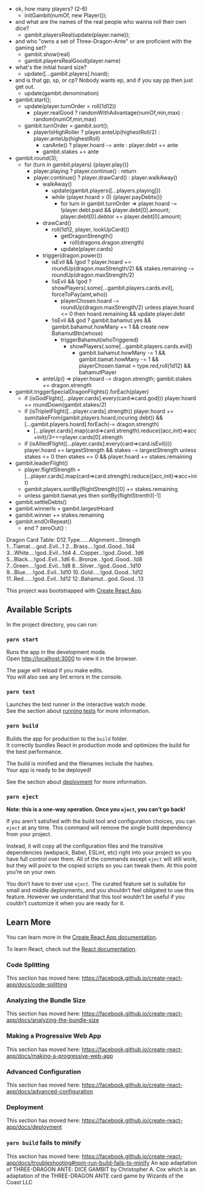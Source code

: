 - ok, how many players? (2-6)
  - initGambit(numOf, new Player());
- and what are the names of the real people who wanna roll their own dice?
  - gambit.playersReal(update(player.name));
- and who "owns a set of Three-Dragon-Ante" or are proficient with the gaming set?
  - gambit.show(real)
  - gambit.playersRealGood(player.name)
- what's the initial hoard size?
  - update([...gambit.players].hoard);
- and is that gp, sp, or cp? Nobody wants ep, and if you say pp then just get out.
  - update(gambit.denomination)
- gambit.start();
  - update(player.turnOrder = roll(1d12))
    - player.realGood ? randomWithAdvantage(numOf,min,max) : random(numOf,min,max)
  - gambit.turnOrder = gambit.sort();
    - playerIsHighRoller ? player.anteUp(highestRoll/2) : player.anteUp(highestRoll)
      - canAnte() ? player.hoard -= ante : player.debt += ante
      - gambit.stakes += ante
- gambit.round(3);
  - for (turn in gambit.players) {player.play()}
    - player.playing ? player.continue() : return
    - player.continue() ? player.drawCard() : player.walkAway()
      - walkAway()
        - update(gambit.players([...players.playing]))
        - while (player.hoard > 0) {player.payDebts()}
          - for turn in gambit.turnOrder => player.hoard -= !player.debt.paid && player.debt[0].amount; player.debt[0].debtor += player.debt[0].amount;
      - drawCard()
        - roll(1d12, player, lookUpCard())
          - getDragonStrength()
            - roll(dragons.dragon.strength)
          - update(player.cards)
      - trigger(dragon.power())
        - isEvil && !god ? player.hoard += roundUp(dragon.maxStrength/2) && stakes.remaining -= roundUp(dragon.maxStrength/2)
        - !isEvil && !god ? showPlayers(.some[...gambit.players.cards.evil], forceToPay(amt,who))
          - playerChosen.hoard -= roundUp(dragon.maxStrength/2) unless player.hoard <= 0 then hoard.remaining && update player.debt
        - !isEvil && god ? gambit.bahamut.yes && gambit.bahamut.howMany += 1 && create new BahamutBtn(whose)
          - triggerBahamut(whoTriggered)
            - showPlayers(.some[...gambit.players.cards.evil])
              - gambit.bahamut.howMany -= 1 && gambit.tiamat.howMany -= 1 && playerChosen.tiamat = type.red,roll(1d12) && bahamutPlayer
      - anteUp() => player.hoard -= dragon.strength; gambit.stakes += dragon.strength
- gambit.triggerSpecialDragonFlights().forEach(player)
  - if (isGodFlight([...player.cards].every(card=>card.god))) player.hoard += roundDown(gambit.stakes/2)
  - if (isTripletFlight([...player.cards].strength)) player.hoard += sum(takeFrom(gambit.players.hoard,incuring debt)) && [...gambit.players.hoard].forEach(-= dragon.strength)
    - [...player.cards].map(card=>card.strength).reduce((acc,init)=>acc+init)/3===player.cards[0].strength
  - if (isAlliedFlight([...player.cards].every(card=>card.isEvil)))) player.hoard += largestStrength && stakes -= largestStrength unless stakes <= 0 then stakes == 0 && player.hoard += stakes.remaining
- gambit.leaderFlight()
  - player.flightStrength = [...player.cards].map(card=>card.strength).reduce((acc,init)=>acc+init)
  - gambit.players.sortBy(flightStrength)[0] += stakes.remaining
  - unless gambit.tiamat.yes then sortBy(flightStrenth)[-1]
- gambit.settleDebts()
- gambit.winnerIs = gambit.largestHoard
- gambit.winner += stakes.remaining
- gambit.endOrRepeat()
  - end ? zeroOut() :

Dragon Card Table:
D12.Type......Alignment...Strength
1...Tiamat....god..Evil...1
2...Brass....!god..Good...1d4
3...White....!god..Evil...1d4
4...Copper...!god..Good...1d6
5...Black....!god..Evil...1d6
6...Bronze...!god..Good...1d8
7...Green....!god..Evil...1d8
8...Silver...!god..Good...1d10
9...Blue.....!god..Evil...1d10
10..Gold.....!god..Good...1d12
11..Red......!god..Evil...1d12
12..Bahamut...god..Good...13

This project was bootstrapped with [Create React App](https://github.com/facebook/create-react-app).

## Available Scripts

In the project directory, you can run:

### `yarn start`

Runs the app in the development mode.<br />
Open [http://localhost:3000](http://localhost:3000) to view it in the browser.

The page will reload if you make edits.<br />
You will also see any lint errors in the console.

### `yarn test`

Launches the test runner in the interactive watch mode.<br />
See the section about [running tests](https://facebook.github.io/create-react-app/docs/running-tests) for more information.

### `yarn build`

Builds the app for production to the `build` folder.<br />
It correctly bundles React in production mode and optimizes the build for the best performance.

The build is minified and the filenames include the hashes.<br />
Your app is ready to be deployed!

See the section about [deployment](https://facebook.github.io/create-react-app/docs/deployment) for more information.

### `yarn eject`

**Note: this is a one-way operation. Once you `eject`, you can’t go back!**

If you aren’t satisfied with the build tool and configuration choices, you can `eject` at any time. This command will remove the single build dependency from your project.

Instead, it will copy all the configuration files and the transitive dependencies (webpack, Babel, ESLint, etc) right into your project so you have full control over them. All of the commands except `eject` will still work, but they will point to the copied scripts so you can tweak them. At this point you’re on your own.

You don’t have to ever use `eject`. The curated feature set is suitable for small and middle deployments, and you shouldn’t feel obligated to use this feature. However we understand that this tool wouldn’t be useful if you couldn’t customize it when you are ready for it.

## Learn More

You can learn more in the [Create React App documentation](https://facebook.github.io/create-react-app/docs/getting-started).

To learn React, check out the [React documentation](https://reactjs.org/).

### Code Splitting

This section has moved here: https://facebook.github.io/create-react-app/docs/code-splitting

### Analyzing the Bundle Size

This section has moved here: https://facebook.github.io/create-react-app/docs/analyzing-the-bundle-size

### Making a Progressive Web App

This section has moved here: https://facebook.github.io/create-react-app/docs/making-a-progressive-web-app

### Advanced Configuration

This section has moved here: https://facebook.github.io/create-react-app/docs/advanced-configuration

### Deployment

This section has moved here: https://facebook.github.io/create-react-app/docs/deployment

### `yarn build` fails to minify

This section has moved here: https://facebook.github.io/create-react-app/docs/troubleshooting#npm-run-build-fails-to-minify
An app adaptation of THREE-DRAGON ANTE: DICE GAMBIT by Christopher A. Cox which is an adaptation of the THREE-DRAGON ANTE card game by Wizards of the Coast LLC
